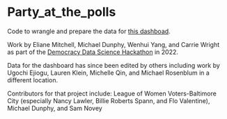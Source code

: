 # Party_at_the_polls

Code to wrangle and prepare the data for [this dashboad](https://public.tableau.com/app/profile/michael.dunphy8764/viz/BaltimoreVotesCoalitionDemo/Dashboard).

Work by Eliane Mitchell, Michael Dunphy, Wenhui Yang, and Carrie Wright as part of the [Democracy Data Science Hackathon](https://100percentdemocracy.substack.com/p/a-democracy-data-science-hack-a-thon?s=w) in 2022. 

Data for the dashboard has since been edited by others including work by Ugochi Ejiogu, Lauren Klein, Michelle Qin, and Michael Rosenblum in a different location.

Contributors for that project include: League of Women Voters-Baltimore City (especially Nancy Lawler, Billie Roberts Spann, and Flo Valentine), Michael Dunphy, and Sam Novey
